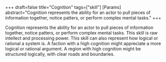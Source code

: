+++
draft=false
title="Cognition"
tags=["skill"]
[Params]
  abstract="Cognition represents the ability for an actor to pull pieces of information together, notice patters, or perform complex mental tasks."
+++

Cognition represents the ability for an actor to pull pieces of information together, notice patters, or perform complex mental tasks. This skill is raw intellect and processing power. This skill can also represent how logical or rational a system is. A faction with a high cognition might appreciate a more logical or rational argument. A region with high cognition might be structured logically, with clear roads and boundaries.
